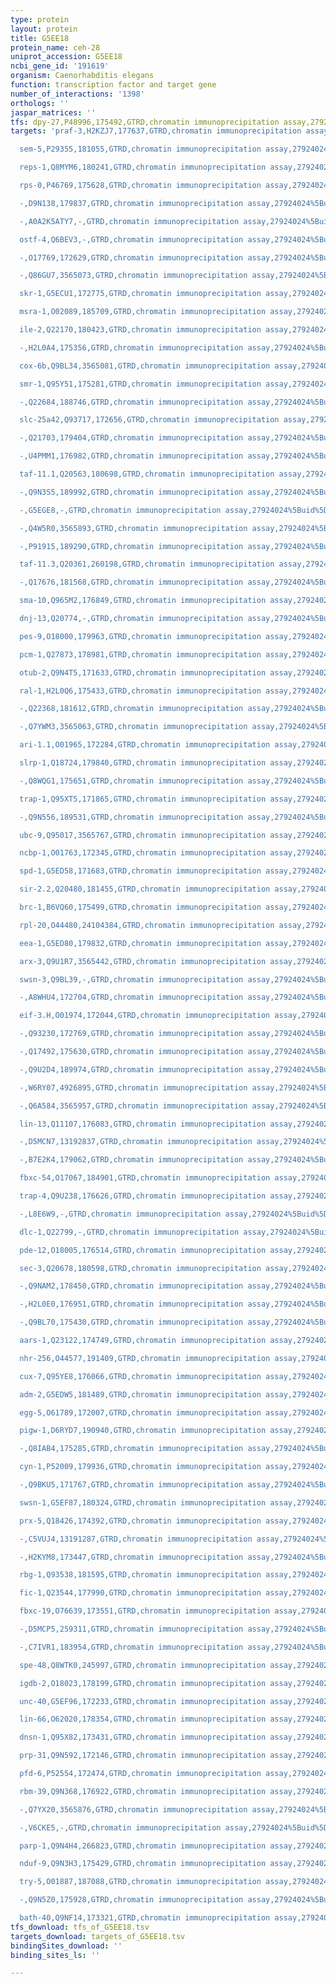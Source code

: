 ```yaml
---
type: protein
layout: protein
title: G5EE18
protein_name: ceh-28
uniprot_accession: G5EE18
ncbi_gene_id: '191619'
organism: Caenorhabditis elegans
function: transcription factor and target gene
number_of_interactions: '1398'
orthologs: ''
jaspar_matrices: ''
tfs: dpy-27,P48996,175492,GTRD,chromatin immunoprecipitation assay,27924024%5Buid%5D,No
targets: 'praf-3,H2KZJ7,177637,GTRD,chromatin immunoprecipitation assay,27924024%5Buid%5D,No

  sem-5,P29355,181055,GTRD,chromatin immunoprecipitation assay,27924024%5Buid%5D,No

  reps-1,Q8MYM6,180241,GTRD,chromatin immunoprecipitation assay,27924024%5Buid%5D,No

  rps-0,P46769,175628,GTRD,chromatin immunoprecipitation assay,27924024%5Buid%5D,No

  -,D9N138,179837,GTRD,chromatin immunoprecipitation assay,27924024%5Buid%5D,No

  -,A0A2K5ATY7,-,GTRD,chromatin immunoprecipitation assay,27924024%5Buid%5D,No

  ostf-4,Q6BEV3,-,GTRD,chromatin immunoprecipitation assay,27924024%5Buid%5D,No

  -,O17769,172629,GTRD,chromatin immunoprecipitation assay,27924024%5Buid%5D,No

  -,Q86GU7,3565073,GTRD,chromatin immunoprecipitation assay,27924024%5Buid%5D,No

  skr-1,G5ECU1,172775,GTRD,chromatin immunoprecipitation assay,27924024%5Buid%5D,No

  msra-1,O02089,185709,GTRD,chromatin immunoprecipitation assay,27924024%5Buid%5D,No

  ile-2,Q22170,180423,GTRD,chromatin immunoprecipitation assay,27924024%5Buid%5D,No

  -,H2L0A4,175356,GTRD,chromatin immunoprecipitation assay,27924024%5Buid%5D,No

  cox-6b,Q9BL34,3565081,GTRD,chromatin immunoprecipitation assay,27924024%5Buid%5D,No

  smr-1,Q95Y51,175281,GTRD,chromatin immunoprecipitation assay,27924024%5Buid%5D,No

  -,Q22684,188746,GTRD,chromatin immunoprecipitation assay,27924024%5Buid%5D,No

  slc-25a42,Q93717,172656,GTRD,chromatin immunoprecipitation assay,27924024%5Buid%5D,No

  -,Q21703,179404,GTRD,chromatin immunoprecipitation assay,27924024%5Buid%5D,No

  -,U4PMM1,176982,GTRD,chromatin immunoprecipitation assay,27924024%5Buid%5D,No

  taf-11.1,Q20563,180698,GTRD,chromatin immunoprecipitation assay,27924024%5Buid%5D,No

  -,Q9N3S5,189992,GTRD,chromatin immunoprecipitation assay,27924024%5Buid%5D,No

  -,G5EGE8,-,GTRD,chromatin immunoprecipitation assay,27924024%5Buid%5D,No

  -,Q4W5R0,3565893,GTRD,chromatin immunoprecipitation assay,27924024%5Buid%5D,No

  -,P91915,189290,GTRD,chromatin immunoprecipitation assay,27924024%5Buid%5D,No

  taf-11.3,Q20361,260198,GTRD,chromatin immunoprecipitation assay,27924024%5Buid%5D,No

  -,Q17676,181568,GTRD,chromatin immunoprecipitation assay,27924024%5Buid%5D,No

  sma-10,Q965M2,176849,GTRD,chromatin immunoprecipitation assay,27924024%5Buid%5D,No

  dnj-13,Q20774,-,GTRD,chromatin immunoprecipitation assay,27924024%5Buid%5D,No

  pes-9,O18000,179963,GTRD,chromatin immunoprecipitation assay,27924024%5Buid%5D,No

  pcm-1,Q27873,178981,GTRD,chromatin immunoprecipitation assay,27924024%5Buid%5D,No

  otub-2,Q9N4T5,171633,GTRD,chromatin immunoprecipitation assay,27924024%5Buid%5D,No

  ral-1,H2L0Q6,175433,GTRD,chromatin immunoprecipitation assay,27924024%5Buid%5D,No

  -,Q22368,181612,GTRD,chromatin immunoprecipitation assay,27924024%5Buid%5D,No

  -,Q7YWM3,3565063,GTRD,chromatin immunoprecipitation assay,27924024%5Buid%5D,No

  ari-1.1,O01965,172284,GTRD,chromatin immunoprecipitation assay,27924024%5Buid%5D,No

  slrp-1,Q18724,179840,GTRD,chromatin immunoprecipitation assay,27924024%5Buid%5D,No

  -,Q8WQG1,175651,GTRD,chromatin immunoprecipitation assay,27924024%5Buid%5D,No

  trap-1,Q95XT5,171865,GTRD,chromatin immunoprecipitation assay,27924024%5Buid%5D,No

  -,Q9N556,189531,GTRD,chromatin immunoprecipitation assay,27924024%5Buid%5D,No

  ubc-9,Q95017,3565767,GTRD,chromatin immunoprecipitation assay,27924024%5Buid%5D,No

  ncbp-1,O01763,172345,GTRD,chromatin immunoprecipitation assay,27924024%5Buid%5D,No

  spd-1,G5ED58,171683,GTRD,chromatin immunoprecipitation assay,27924024%5Buid%5D,No

  sir-2.2,Q20480,181455,GTRD,chromatin immunoprecipitation assay,27924024%5Buid%5D,No

  brc-1,B6VQ60,175499,GTRD,chromatin immunoprecipitation assay,27924024%5Buid%5D,No

  rpl-20,O44480,24104384,GTRD,chromatin immunoprecipitation assay,27924024%5Buid%5D,No

  eea-1,G5ED80,179832,GTRD,chromatin immunoprecipitation assay,27924024%5Buid%5D,No

  arx-3,Q9U1R7,3565442,GTRD,chromatin immunoprecipitation assay,27924024%5Buid%5D,No

  swsn-3,Q9BL39,-,GTRD,chromatin immunoprecipitation assay,27924024%5Buid%5D,No

  -,A8WHU4,172704,GTRD,chromatin immunoprecipitation assay,27924024%5Buid%5D,No

  eif-3.H,O01974,172044,GTRD,chromatin immunoprecipitation assay,27924024%5Buid%5D,No

  -,Q93230,172769,GTRD,chromatin immunoprecipitation assay,27924024%5Buid%5D,No

  -,Q17492,175630,GTRD,chromatin immunoprecipitation assay,27924024%5Buid%5D,No

  -,Q9U2D4,189974,GTRD,chromatin immunoprecipitation assay,27924024%5Buid%5D,No

  -,W6RY07,4926895,GTRD,chromatin immunoprecipitation assay,27924024%5Buid%5D,No

  -,Q6A584,3565957,GTRD,chromatin immunoprecipitation assay,27924024%5Buid%5D,No

  lin-13,Q11107,176083,GTRD,chromatin immunoprecipitation assay,27924024%5Buid%5D,No

  -,D5MCN7,13192837,GTRD,chromatin immunoprecipitation assay,27924024%5Buid%5D,No

  -,B7E2K4,179062,GTRD,chromatin immunoprecipitation assay,27924024%5Buid%5D,No

  fbxc-54,O17067,184901,GTRD,chromatin immunoprecipitation assay,27924024%5Buid%5D,No

  trap-4,Q9U238,176626,GTRD,chromatin immunoprecipitation assay,27924024%5Buid%5D,No

  -,L8E6W9,-,GTRD,chromatin immunoprecipitation assay,27924024%5Buid%5D,No

  dlc-1,Q22799,-,GTRD,chromatin immunoprecipitation assay,27924024%5Buid%5D,No

  pde-12,O18005,176514,GTRD,chromatin immunoprecipitation assay,27924024%5Buid%5D,No

  sec-3,Q20678,180598,GTRD,chromatin immunoprecipitation assay,27924024%5Buid%5D,No

  -,Q9NAM2,178450,GTRD,chromatin immunoprecipitation assay,27924024%5Buid%5D,No

  -,H2L0E0,176951,GTRD,chromatin immunoprecipitation assay,27924024%5Buid%5D,No

  -,Q9BL70,175430,GTRD,chromatin immunoprecipitation assay,27924024%5Buid%5D,No

  aars-1,Q23122,174749,GTRD,chromatin immunoprecipitation assay,27924024%5Buid%5D,No

  nhr-256,O44577,191409,GTRD,chromatin immunoprecipitation assay,27924024%5Buid%5D,No

  cux-7,Q95YE8,176066,GTRD,chromatin immunoprecipitation assay,27924024%5Buid%5D,No

  adm-2,G5EDW5,181489,GTRD,chromatin immunoprecipitation assay,27924024%5Buid%5D,No

  egg-5,O61789,172007,GTRD,chromatin immunoprecipitation assay,27924024%5Buid%5D,No

  pigw-1,D6RYD7,190940,GTRD,chromatin immunoprecipitation assay,27924024%5Buid%5D,No

  -,Q8IAB4,175285,GTRD,chromatin immunoprecipitation assay,27924024%5Buid%5D,No

  cyn-1,P52009,179936,GTRD,chromatin immunoprecipitation assay,27924024%5Buid%5D,No

  -,Q9BKU5,171767,GTRD,chromatin immunoprecipitation assay,27924024%5Buid%5D,No

  swsn-1,G5EF87,180324,GTRD,chromatin immunoprecipitation assay,27924024%5Buid%5D,No

  prx-5,Q18426,174392,GTRD,chromatin immunoprecipitation assay,27924024%5Buid%5D,No

  -,C5VUJ4,13191287,GTRD,chromatin immunoprecipitation assay,27924024%5Buid%5D,No

  -,H2KYM8,173447,GTRD,chromatin immunoprecipitation assay,27924024%5Buid%5D,No

  rbg-1,Q93538,181595,GTRD,chromatin immunoprecipitation assay,27924024%5Buid%5D,No

  fic-1,Q23544,177990,GTRD,chromatin immunoprecipitation assay,27924024%5Buid%5D,No

  fbxc-19,O76639,173551,GTRD,chromatin immunoprecipitation assay,27924024%5Buid%5D,No

  -,D5MCP5,259311,GTRD,chromatin immunoprecipitation assay,27924024%5Buid%5D,No

  -,C7IVR1,183954,GTRD,chromatin immunoprecipitation assay,27924024%5Buid%5D,No

  spe-48,Q8WTK0,245997,GTRD,chromatin immunoprecipitation assay,27924024%5Buid%5D,No

  igdb-2,O18023,178199,GTRD,chromatin immunoprecipitation assay,27924024%5Buid%5D,No

  unc-40,G5EF96,172233,GTRD,chromatin immunoprecipitation assay,27924024%5Buid%5D,No

  lin-66,O62020,178354,GTRD,chromatin immunoprecipitation assay,27924024%5Buid%5D,No

  dnsn-1,Q95X82,173431,GTRD,chromatin immunoprecipitation assay,27924024%5Buid%5D,No

  prp-31,Q9N592,172146,GTRD,chromatin immunoprecipitation assay,27924024%5Buid%5D,No

  pfd-6,P52554,172474,GTRD,chromatin immunoprecipitation assay,27924024%5Buid%5D,No

  rbm-39,Q9N368,176922,GTRD,chromatin immunoprecipitation assay,27924024%5Buid%5D,No

  -,Q7YX20,3565876,GTRD,chromatin immunoprecipitation assay,27924024%5Buid%5D,No

  -,V6CKE5,-,GTRD,chromatin immunoprecipitation assay,27924024%5Buid%5D,No

  parp-1,Q9N4H4,266823,GTRD,chromatin immunoprecipitation assay,27924024%5Buid%5D,No

  nduf-9,Q9N3H3,175429,GTRD,chromatin immunoprecipitation assay,27924024%5Buid%5D,No

  try-5,O01887,187088,GTRD,chromatin immunoprecipitation assay,27924024%5Buid%5D,No

  -,Q9N5Z0,175928,GTRD,chromatin immunoprecipitation assay,27924024%5Buid%5D,No

  bath-40,Q9NF14,173321,GTRD,chromatin immunoprecipitation assay,27924024%5Buid%5D,No'
tfs_download: tfs_of_G5EE18.tsv
targets_download: targets_of_G5EE18.tsv
bindingSites_download: ''
binding_sites_ls: ''

---
```

